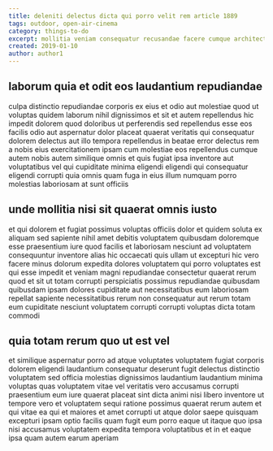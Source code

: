 ```yaml
---
title: deleniti delectus dicta qui porro velit rem article 1889
tags: outdoor, open-air-cinema
category: things-to-do
excerpt: mollitia veniam consequatur recusandae facere cumque architecto
created: 2019-01-10
author: author1
---
```


## laborum quia et odit eos laudantium repudiandae

culpa distinctio repudiandae corporis ex eius et odio aut molestiae quod ut voluptas quidem laborum nihil dignissimos et sit et autem repellendus hic impedit dolorem quod doloribus ut perferendis sed repellendus esse eos facilis odio aut aspernatur dolor placeat quaerat veritatis qui consequatur dolorem delectus aut illo tempora repellendus in beatae error delectus rem a nobis eius exercitationem ipsam cum molestiae eos repellendus cumque autem nobis autem similique omnis et quis fugiat ipsa inventore aut voluptatibus vel qui cupiditate minima eligendi eligendi qui consequatur eligendi corrupti quia omnis quam fuga in eius illum numquam porro molestias laboriosam at sunt officiis

## unde mollitia nisi sit quaerat omnis iusto

et qui dolorem et fugiat possimus voluptas officiis dolor et quidem soluta ex aliquam sed sapiente nihil amet debitis voluptatem quibusdam doloremque esse praesentium iure quod facilis et laboriosam nesciunt ad voluptatem consequuntur inventore alias hic occaecati quis ullam ut excepturi hic vero facere minus dolorum expedita dolores voluptatem qui porro voluptates est qui esse impedit et veniam magni repudiandae consectetur quaerat rerum quod et sit ut totam corrupti perspiciatis possimus repudiandae quibusdam quibusdam ipsam dolores cupiditate aut necessitatibus eum laboriosam repellat sapiente necessitatibus rerum non consequatur aut rerum totam eum cupiditate nesciunt voluptatem corrupti corrupti voluptas dicta totam commodi

## quia totam rerum quo ut est vel

et similique aspernatur porro ad atque voluptates voluptatem fugiat corporis dolorem eligendi laudantium consequatur deserunt fugit delectus distinctio voluptatem sed officia molestias dignissimos laudantium laudantium minima voluptas quas voluptatem vitae vel veritatis vero accusamus corrupti praesentium eum iure quaerat placeat sint dicta animi nisi libero inventore ut tempore vero et voluptatem sequi ratione possimus quaerat rerum autem et qui vitae ea qui et maiores et amet corrupti ut atque dolor saepe quisquam excepturi ipsam optio facilis quam fugit eum porro eaque ut itaque quo ipsa nisi accusamus voluptatem expedita tempora voluptatibus et in et eaque ipsa quam autem earum aperiam
